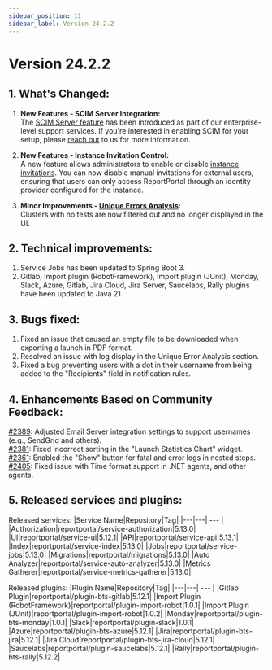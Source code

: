 ```yaml
---
sidebar_position: 11
sidebar_label: Version 24.2.2
---
```


# Version 24.2.2

## 1. What's Changed:
1. **New Features - SCIM Server Integration:**<br/>
   The [SCIM Server feature](https://reportportal.io/docs/features/SCIMServerFeature) has been introduced as part of our enterprise-level support services. If you're interested in enabling SCIM for your setup, please [reach out](https://reportportal.io/contact-us/general) to us for more information.

2. **New Features - Instance Invitation Control:**<br/>
   A new feature allows administrators to enable or disable [instance invitations](https://reportportal.io/docs/admin-panel/ServerSettings). You can now disable manual invitations for external users, ensuring that users can only access ReportPortal through an identity provider configured for the instance.

3. **Minor Improvements - [Unique Errors Analysis](https://reportportal.io/docs/analysis/UniqueErrorAnalysis):**<br/>
   Clusters with no tests are now filtered out and no longer displayed in the UI.

## 2. Technical improvements:

1. Service Jobs has been updated to Spring Boot 3.
2. Gitlab, Import plugin (RobotFramework), Import plugin (JUnit), Monday, Slack, Azure, Gitlab, Jira Cloud, Jira Server, Saucelabs, Rally plugins have been updated to Java 21.

## 3. Bugs fixed:
1. Fixed an issue that caused an empty file to be downloaded when exporting a launch in PDF format.
2. Resolved an issue with log display in the Unique Error Analysis section.
3. Fixed a bug preventing users with a dot in their username from being added to the "Recipients" field in notification rules.

## 4. Enhancements Based on Community Feedback:

[#2389](https://github.com/reportportal/reportportal/issues/2389): Adjusted Email Server integration settings to support usernames (e.g., SendGrid and others).<br/>
[#2381](https://github.com/reportportal/reportportal/issues/2381): Fixed incorrect sorting in the "Launch Statistics Chart" widget.<br/>
[#2361](https://github.com/reportportal/reportportal/issues/2361): Enabled the "Show" button for fatal and error logs in nested steps.<br/>
[#2405](https://github.com/reportportal/reportportal/issues/2405): Fixed issue with Time format support in .NET agents, and other agents.

## 5. Released services and plugins:

Released services:
|Service Name|Repository|Tag|
|---|---| --- |
|Authorization|reportportal/service-authorization|5.13.0|
|UI|reportportal/service-ui|5.12.1|
|API|reportportal/service-api|5.13.1|
|Index|reportportal/service-index|5.13.0|
|Jobs|reportportal/service-jobs|5.13.0|
|Migrations|reportportal/migrations|5.13.0|
|Auto Analyzer|reportportal/service-auto-analyzer|5.13.0|
|Metrics Gatherer|reportportal/service-metrics-gatherer|5.13.0|

Released plugins:
|Plugin Name|Repository|Tag|
|---|---| --- |
|Gitlab Plugin|reportportal/plugin-bts-gitlab|5.12.1|
|Import Plugin (RobotFramework)|reportportal/plugin-import-robot|1.0.1|
|Import Plugin (JUnit)|reportportal/plugin-import-robot|1.0.2|
|Monday|reportportal/plugin-bts-monday|1.0.1|
|Slack|reportportal/plugin-slack|1.0.1|
|Azure|reportportal/plugin-bts-azure|5.12.1|
|Jira|reportportal/plugin-bts-jira|5.12.1|
|Jira Cloud|reportportal/plugin-bts-jira-cloud|5.12.1|
|Saucelabs|reportportal/plugin-saucelabs|5.12.1|
|Rally|reportportal/plugin-bts-rally|5.12.2|
